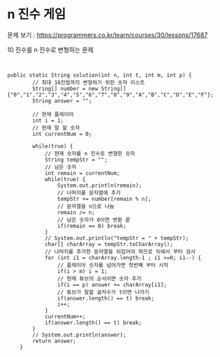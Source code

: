 # n 진수 게임

문제 보기 : <https://programmers.co.kr/learn/courses/30/lessons/17687>

10 진수를 n 진수로 변형하는 문제


<pre><code>

public static String solution(int n, int t, int m, int p) {
        // 최대 16진법까지 변형하기 위한 숫자 리스트
        String[] number = new String[] {"0","1","2","3","4","5","6","7","8","9","A","B","C","D","E","F"};
        String answer = "";

        // 현재 플레이어
        int i = 1;
        // 현재 말 할 숫자
        int currentNum = 0;

        while(true) {
            // 현재 숫자를 n 진수로 변형한 숫자
            String tempStr = "";
            // 남은 숫자
            int remain = currentNum;
            while(true) {
                System.out.println(remain);
                // 나머지를 문자열에 추가
                tempStr += number[remain % n];
                // 문자열을 n으로 나눔
                remain /= n;
                // 남은 숫자가 0이면 변환 끝
                if(remain == 0) break;
            }
            // System.out.println("tempStr = " + tempStr);
            char[] charArray = tempStr.toCharArray();
            // 나머지를 추가한 문자열을 뒤집어야 하므로 뒤에서 부터 검사
            for (int i1 = charArray.length-1 ; i1 >=0; i1--) {
                // 플레이어 숫자를 넘어가면 첫번째 부터 시작
                if(i > m) i = 1;
                // 현재 튜브의 순서이면 숫자 추가
                if(i == p) answer += charArray[i1];
                // 튜브가 말할 글자수가 t이면 나가기
                if(answer.length() == t) break;
                i++;
            }
            currentNum++;
            if(answer.length() == t) break;
        }
        // System.out.println(answer);
        return answer;
    }


</code></pre>

